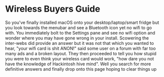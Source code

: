 # Wireless Buyers Guide

So you've finally installed macOS onto your desktop/laptop/smart fridge but you look towards the menubar and see a Bluetooth icon yet no wifi to go with. You immediately bolt to the Settings pane and see no wifi option and wonder where you may have gone wrong in your install. Scowering the inter-webs did provide an answer but it was not that which you wanted to hear, "your wifi card is shit ANON!" said some user on a forum with far too many ads and a broken layout. They then proceeded to tell you how stupid you were to even think your wireless card would work, "how dare you not have the knowledge of Hackintosh hive mind". Well you search for more definitive answers and finally drop onto this page hoping to clear things up

